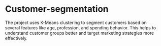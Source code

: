 # Customer-segmentation
The project uses K-Means clustering to segment customers based on several features like age, profession, and spending behavior. This helps to understand customer groups better and target marketing strategies more effectively.
